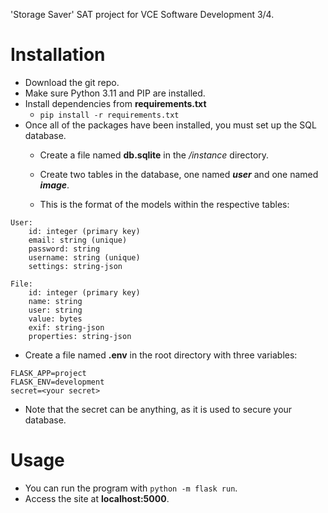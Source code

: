
'Storage Saver' SAT project for VCE Software Development 3/4.

# Installation

- Download the git repo.
- Make sure Python 3.11 and PIP are installed.
- Install dependencies from **requirements.txt**
    - `pip install -r requirements.txt`
- Once all of the packages have been installed, you must set up the SQL database.
    - Create a file named **db.sqlite** in the */instance* directory.
    - Create two tables in the database, one named ***user*** and one named ***image***.

    - This is the format of the models within the respective tables:
```
User:
    id: integer (primary key)
    email: string (unique)
    password: string
    username: string (unique)
    settings: string-json

File:
    id: integer (primary key)
    name: string
    user: string
    value: bytes
    exif: string-json
    properties: string-json
```
- Create a file named **.env** in the root directory with three variables:
```
FLASK_APP=project
FLASK_ENV=development
secret=<your secret>
```
- Note that the secret can be anything, as it is used to secure your database.

# Usage
- You can run the program with `python -m flask run`.
- Access the site at **localhost:5000**.